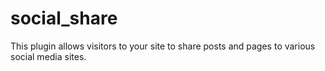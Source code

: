 # social_share
This plugin allows visitors to your site to share posts and pages to various social media sites.

